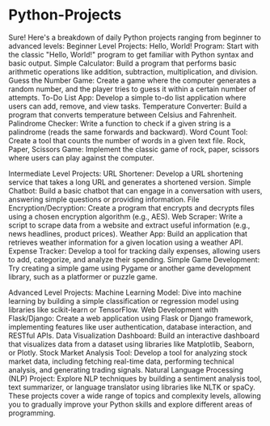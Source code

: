 # Python-Projects
Sure! Here's a breakdown of daily Python projects ranging from beginner to advanced levels:
Beginner Level Projects:
Hello, World! Program: Start with the classic "Hello, World!" program to get familiar with Python syntax and basic output.
Simple Calculator: Build a program that performs basic arithmetic operations like addition, subtraction, multiplication, and division.
Guess the Number Game: Create a game where the computer generates a random number, and the player tries to guess it within a certain number of attempts.
To-Do List App: Develop a simple to-do list application where users can add, remove, and view tasks.
Temperature Converter: Build a program that converts temperature between Celsius and Fahrenheit.
Palindrome Checker: Write a function to check if a given string is a palindrome (reads the same forwards and backward).
Word Count Tool: Create a tool that counts the number of words in a given text file.
Rock, Paper, Scissors Game: Implement the classic game of rock, paper, scissors where users can play against the computer.

Intermediate Level Projects:
URL Shortener: Develop a URL shortening service that takes a long URL and generates a shortened version.
Simple Chatbot: Build a basic chatbot that can engage in a conversation with users, answering simple questions or providing information.
File Encryption/Decryption: Create a program that encrypts and decrypts files using a chosen encryption algorithm (e.g., AES).
Web Scraper: Write a script to scrape data from a website and extract useful information (e.g., news headlines, product prices).
Weather App: Build an application that retrieves weather information for a given location using a weather API.
Expense Tracker: Develop a tool for tracking daily expenses, allowing users to add, categorize, and analyze their spending.
Simple Game Development: Try creating a simple game using Pygame or another game development library, such as a platformer or puzzle game.

Advanced Level Projects:
Machine Learning Model: Dive into machine learning by building a simple classification or regression model using libraries like scikit-learn or TensorFlow.
Web Development with Flask/Django: Create a web application using Flask or Django framework, implementing features like user authentication, database interaction, and RESTful APIs.
Data Visualization Dashboard: Build an interactive dashboard that visualizes data from a dataset using libraries like Matplotlib, Seaborn, or Plotly.
Stock Market Analysis Tool: Develop a tool for analyzing stock market data, including fetching real-time data, performing technical analysis, and generating trading signals.
Natural Language Processing (NLP) Project: Explore NLP techniques by building a sentiment analysis tool, text summarizer, or language translator using libraries like NLTK or spaCy.
These projects cover a wide range of topics and complexity levels, allowing you to gradually improve your Python skills and explore different areas of programming.
